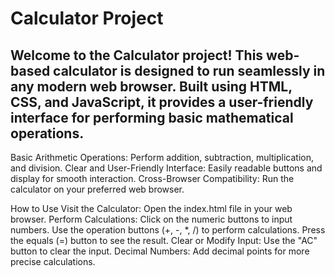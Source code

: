 # Calculator Project

## Welcome to the Calculator project! This web-based calculator is designed to run seamlessly in any modern web browser. Built using HTML, CSS, and JavaScript, it provides a user-friendly interface for performing basic mathematical operations.



Basic Arithmetic Operations: Perform addition, subtraction, multiplication, and division.
Clear and User-Friendly Interface: Easily readable buttons and display for smooth interaction.
Cross-Browser Compatibility: Run the calculator on your preferred web browser.

How to Use
Visit the Calculator: Open the index.html file in your web browser.
Perform Calculations:
Click on the numeric buttons to input numbers.
Use the operation buttons (+, -, *, /) to perform calculations.
Press the equals (=) button to see the result.
Clear or Modify Input:
Use the "AC" button to clear the input.
Decimal Numbers:
Add decimal points for more precise calculations.
